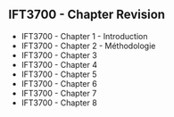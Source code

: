 ## IFT3700 - Chapter Revision

- IFT3700 - Chapter 1 - Introduction
- IFT3700 - Chapter 2 - Méthodologie
- IFT3700 - Chapter 3
- IFT3700 - Chapter 4
- IFT3700 - Chapter 5
- IFT3700 - Chapter 6
- IFT3700 - Chapter 7
- IFT3700 - Chapter 8

